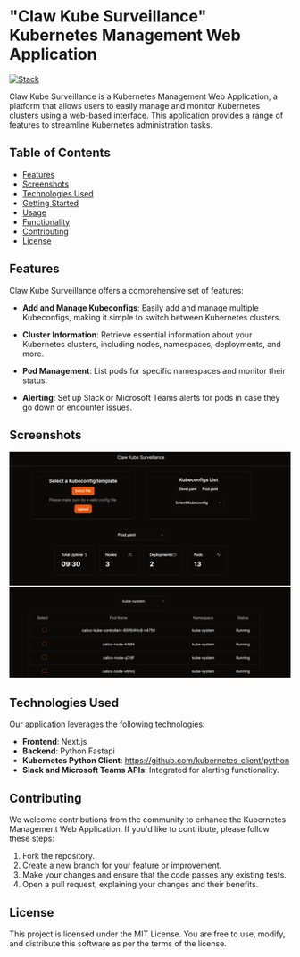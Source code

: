 # "Claw Kube Surveillance" Kubernetes Management Web Application

[![Stack](https://skills.thijs.gg/icons?i=py,kubernetes,next,ts&theme=dark)](https://skills.thijs.gg)


Claw Kube Surveillance is a Kubernetes Management Web Application, a platform that allows users to easily manage and monitor Kubernetes clusters using a web-based interface. This application provides a range of features to streamline Kubernetes administration tasks.

## Table of Contents
- [Features](#features)
- [Screenshots](#screenshots)
- [Technologies Used](#technologies-used)
- [Getting Started](#getting-started)
- [Usage](#usage)
- [Functionality](#functionality)
- [Contributing](#contributing)
- [License](#license)

## Features

 Claw Kube Surveillance offers a comprehensive set of features:

- **Add and Manage Kubeconfigs**: Easily add and manage multiple Kubeconfigs, making it simple to switch between Kubernetes clusters.

- **Cluster Information**: Retrieve essential information about your Kubernetes clusters, including nodes, namespaces, deployments, and more.

- **Pod Management**: List pods for specific namespaces and monitor their status.

- **Alerting**: Set up Slack or Microsoft Teams alerts for pods in case they go down or encounter issues.


## Screenshots

<div style="text-align:center;">
  <img src="/img/claw.png" alt="Home Screen">
  <img src="/img/claw2.png" alt="Home Screen">
</div>

## Technologies Used

Our application leverages the following technologies:

- **Frontend**: Next.js
- **Backend**: Python Fastapi
- **Kubernetes Python Client**: https://github.com/kubernetes-client/python
- **Slack and Microsoft Teams APIs**: Integrated for alerting functionality.



## Contributing

We welcome contributions from the community to enhance the Kubernetes Management Web Application. If you'd like to contribute, please follow these steps:

1. Fork the repository.
2. Create a new branch for your feature or improvement.
3. Make your changes and ensure that the code passes any existing tests.
4. Open a pull request, explaining your changes and their benefits.

## License

This project is licensed under the MIT License. You are free to use, modify, and distribute this software as per the terms of the license.
